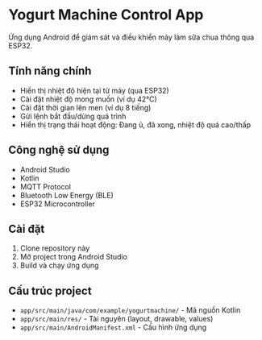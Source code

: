 # Yogurt Machine Control App

Ứng dụng Android để giám sát và điều khiển máy làm sữa chua thông qua ESP32.

## Tính năng chính

- Hiển thị nhiệt độ hiện tại từ máy (qua ESP32)
- Cài đặt nhiệt độ mong muốn (ví dụ 42°C)
- Cài đặt thời gian lên men (ví dụ 8 tiếng)
- Gửi lệnh bắt đầu/dừng quá trình
- Hiển thị trạng thái hoạt động: Đang ủ, đã xong, nhiệt độ quá cao/thấp

## Công nghệ sử dụng

- Android Studio
- Kotlin
- MQTT Protocol
- Bluetooth Low Energy (BLE)
- ESP32 Microcontroller

## Cài đặt

1. Clone repository này
2. Mở project trong Android Studio
3. Build và chạy ứng dụng

## Cấu trúc project

- `app/src/main/java/com/example/yogurtmachine/` - Mã nguồn Kotlin
- `app/src/main/res/` - Tài nguyên (layout, drawable, values)
- `app/src/main/AndroidManifest.xml` - Cấu hình ứng dụng 